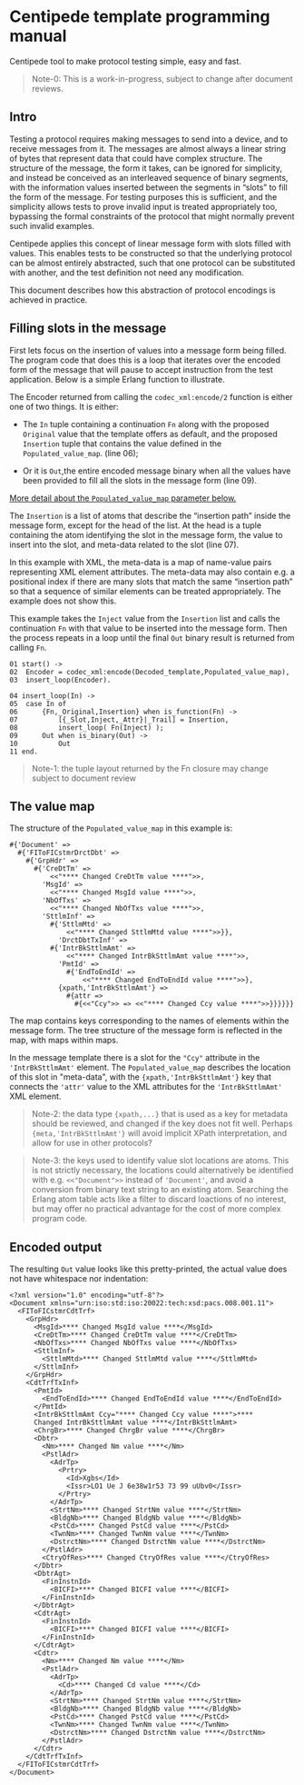 # Centipede template programming manual

Centipede tool to make protocol testing simple, easy and fast.

> Note-0: This is a work-in-progress, subject to change after document reviews.

## Intro

Testing a protocol requires making messages to send into a device, and to
receive messages from it.  The messages are almost always a linear string of
bytes that represent data that could have complex structure.  The structure
of the message, the form it takes, can be ignored for simplicity, and
instead be conceived as an interleaved sequence of binary segments, with the
information values inserted between the segments in “slots” to fill the form
of the message.  For testing purposes this is sufficient, and the simplicity
allows tests to prove invalid input is treated appropriately too, bypassing
the formal constraints of the protocol that might normally prevent such
invalid examples.

Centipede applies this concept of linear message form with slots filled with
values.  This enables tests to be constructed so that the underlying
protocol can be almost entirely abstracted, such that one protocol can be
substituted with another, and the test definition not need any modification.

This document describes how this abstraction of protocol encodings is
achieved in practice.

## Filling slots in the message

First lets focus on the insertion of values into a message form being
filled.  The program code that does this is a loop that iterates over the
encoded form of the message that will pause to accept instruction from the
test application.  Below is a simple Erlang function to illustrate.

The Encoder returned from calling the `codec_xml:encode/2` function is
either one of two things.  It is either:

* The `In` tuple containing a continuation `Fn` along with the proposed `Original` value that the template offers as default, and the proposed `Insertion` tuple that contains the value defined in the `Populated_value_map`. (line 06);

* Or it is `Out`,the entire encoded message binary when all the values have been provided to fill all the slots in the message form (line 09).

[More detail about the `Populated_value_map` parameter below.](The_value_map)

The `Insertion` is a list of atoms that describe the “insertion path” inside
the message form, except for the head of the list.  At the head is a tuple
containing the atom identifying the slot in the message form, the value to
insert into the slot, and meta-data related to the slot (line 07).

In this example with XML, the meta-data is a map of name-value pairs
representing XML element attributes.  The meta-data may also contain e.g.
a positional index if there are many slots that match the same “insertion
path” so that a sequence of similar elements can be treated appropriately. 
The example does not show this.

This example takes the `Inject` value from the `Insertion` list and calls the
continuation `Fn` with that value to be inserted into the message form.  Then
the process repeats in a loop until the final `Out` binary result is returned
from calling `Fn`.

```
01 start() ->
02	Encoder = codec_xml:encode(Decoded_template,Populated_value_map),
03	insert_loop(Encoder).

04 insert_loop(In) ->
05	case In of
06		{Fn,_Original,Insertion} when is_function(Fn) ->
07			[{_Slot,Inject,_Attr}|_Trail] = Insertion,
08			insert_loop( Fn(Inject) );
09		Out when is_binary(Out) ->
10			Out
11 end.
```

> Note-1: the tuple layout returned by the Fn closure may change subject to document review

## The value map

The structure of the `Populated_value_map` in this example is:

```
#{'Document' =>
  #{'FIToFICstmrDrctDbt' =>
    #{'GrpHdr' =>
      #{'CreDtTm' =>
          <<"**** Changed CreDtTm value ****">>,
        'MsgId' =>
          <<"**** Changed MsgId value ****">>,
        'NbOfTxs' =>
          <<"**** Changed NbOfTxs value ****">>,
        'SttlmInf' =>
          #{'SttlmMtd' =>
              <<"**** Changed SttlmMtd value ****">>}},
            'DrctDbtTxInf' =>
          #{'IntrBkSttlmAmt' =>
              <<"**** Changed IntrBkSttlmAmt value ****">>,
            'PmtId' =>
              #{'EndToEndId' =>
                  <<"**** Changed EndToEndId value ****">>},
            {xpath,'IntrBkSttlmAmt'} =>
              #{attr =>
                #{<<"Ccy">> => <<"**** Changed Ccy value ****">>}}}}}}
```

The map contains keys corresponding to the names of elements within the
message form.  The tree structure of the message form is reflected in the
map, with maps within maps.

In the message template there is a slot for the `"Ccy"` attribute in the
`'IntrBkSttlmAmt'` element.  The `Populated_value_map` describes the
location of this slot in "meta-data", with the `{xpath,'IntrBkSttlmAmt'}`
key that connects the `'attr'` value to the XML attributes for the
`'IntrBkSttlmAmt'` XML element.

> Note-2: the data type `{xpath,...}` that is used as a key for metadata
> should be reviewed, and changed if the key does not fit well. Perhaps
> `{meta,'IntrBkSttlmAmt'}` will avoid implicit XPath interpretation, and
> allow for use in other protocols?

> Note-3: the keys used to identify value slot locations are atoms. This is
> not strictly necessary, the locations could alternatively be identified
> with e.g. `<<"Document">>` instead of `'Document'`, and avoid a conversion
> from binary text string to an existing atom. Searching the Erlang atom
> table acts like a filter to discard loactions of no interest, but may
> offer no practical advantage for the cost of more complex program code.

## Encoded output

The resulting `Out` value looks like this pretty-printed, the actual value
does not have whitespace nor indentation:

```
<?xml version="1.0" encoding="utf-8"?>
<Document xmlns="urn:iso:std:iso:20022:tech:xsd:pacs.008.001.11">
  <FIToFICstmrCdtTrf>
    <GrpHdr>
      <MsgId>**** Changed MsgId value ****</MsgId>
      <CreDtTm>**** Changed CreDtTm value ****</CreDtTm>
      <NbOfTxs>**** Changed NbOfTxs value ****</NbOfTxs>
      <SttlmInf>
        <SttlmMtd>**** Changed SttlmMtd value ****</SttlmMtd>
      </SttlmInf>
    </GrpHdr>
    <CdtTrfTxInf>
      <PmtId>
        <EndToEndId>**** Changed EndToEndId value ****</EndToEndId>
      </PmtId>
      <IntrBkSttlmAmt Ccy="**** Changed Ccy value ****">****
      Changed IntrBkSttlmAmt value ****</IntrBkSttlmAmt>
      <ChrgBr>**** Changed ChrgBr value ****</ChrgBr>
      <Dbtr>
        <Nm>**** Changed Nm value ****</Nm>
        <PstlAdr>
          <AdrTp>
            <Prtry>
              <Id>Xgbs</Id>
              <Issr>LO1 Ue J 6e38w1r53 73 99 uUbv0</Issr>
            </Prtry>
          </AdrTp>
          <StrtNm>**** Changed StrtNm value ****</StrtNm>
          <BldgNb>**** Changed BldgNb value ****</BldgNb>
          <PstCd>**** Changed PstCd value ****</PstCd>
          <TwnNm>**** Changed TwnNm value ****</TwnNm>
          <DstrctNm>**** Changed DstrctNm value ****</DstrctNm>
        </PstlAdr>
        <CtryOfRes>**** Changed CtryOfRes value ****</CtryOfRes>
      </Dbtr>
      <DbtrAgt>
        <FinInstnId>
          <BICFI>**** Changed BICFI value ****</BICFI>
        </FinInstnId>
      </DbtrAgt>
      <CdtrAgt>
        <FinInstnId>
          <BICFI>**** Changed BICFI value ****</BICFI>
        </FinInstnId>
      </CdtrAgt>
      <Cdtr>
        <Nm>**** Changed Nm value ****</Nm>
        <PstlAdr>
          <AdrTp>
            <Cd>**** Changed Cd value ****</Cd>
          </AdrTp>
          <StrtNm>**** Changed StrtNm value ****</StrtNm>
          <BldgNb>**** Changed BldgNb value ****</BldgNb>
          <PstCd>**** Changed PstCd value ****</PstCd>
          <TwnNm>**** Changed TwnNm value ****</TwnNm>
          <DstrctNm>**** Changed DstrctNm value ****</DstrctNm>
        </PstlAdr>
      </Cdtr>
    </CdtTrfTxInf>
  </FIToFICstmrCdtTrf>
</Document>
```
